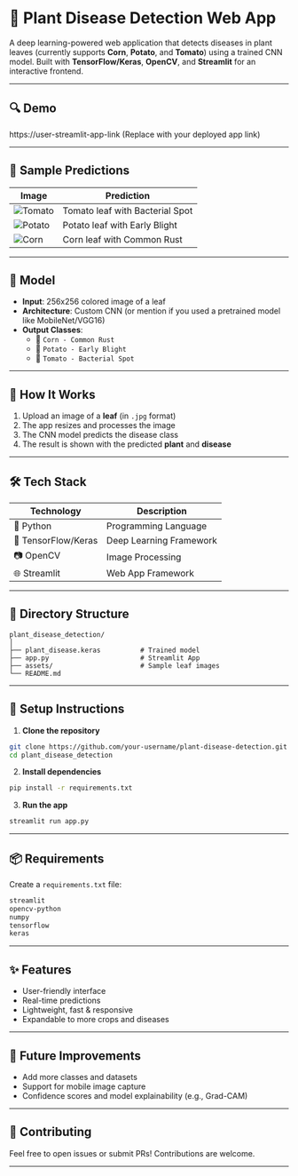 
# 🌿 Plant Disease Detection Web App

A deep learning-powered web application that detects diseases in plant leaves (currently supports **Corn**, **Potato**, and **Tomato**) using a trained CNN model. Built with **TensorFlow/Keras**, **OpenCV**, and **Streamlit** for an interactive frontend.

---

## 🔍 Demo

https://user-streamlit-app-link (Replace with your deployed app link)

---

## 📸 Sample Predictions

| Image | Prediction |
|-------|------------|
| ![Tomato](assets/tomato_leaf.jpg) | Tomato leaf with Bacterial Spot |
| ![Potato](assets/potato_leaf.jpg) | Potato leaf with Early Blight |
| ![Corn](assets/corn_leaf.jpg)     | Corn leaf with Common Rust     |

---

## 🧠 Model

- **Input**: 256x256 colored image of a leaf
- **Architecture**: Custom CNN (or mention if you used a pretrained model like MobileNet/VGG16)
- **Output Classes**:
  - 🌽 `Corn - Common Rust`
  - 🥔 `Potato - Early Blight`
  - 🍅 `Tomato - Bacterial Spot`

---

## 🚀 How It Works

1. Upload an image of a **leaf** (in `.jpg` format)
2. The app resizes and processes the image
3. The CNN model predicts the disease class
4. The result is shown with the predicted **plant** and **disease**

---

## 🛠️ Tech Stack

| Technology | Description |
|------------|-------------|
| 🐍 Python | Programming Language |
| 🧠 TensorFlow/Keras | Deep Learning Framework |
| 📷 OpenCV | Image Processing |
| 🌐 Streamlit | Web App Framework |

---

## 📂 Directory Structure

```
plant_disease_detection/
│
├── plant_disease.keras          # Trained model
├── app.py                       # Streamlit App
├── assets/                      # Sample leaf images
└── README.md
```

---

## 🔧 Setup Instructions

1. **Clone the repository**
```bash
git clone https://github.com/your-username/plant-disease-detection.git
cd plant_disease_detection
```

2. **Install dependencies**
```bash
pip install -r requirements.txt
```

3. **Run the app**
```bash
streamlit run app.py
```

---

## 📦 Requirements

Create a `requirements.txt` file:

```txt
streamlit
opencv-python
numpy
tensorflow
keras
```

---

## ✨ Features

- User-friendly interface
- Real-time predictions
- Lightweight, fast & responsive
- Expandable to more crops and diseases

---

## 🧪 Future Improvements

- Add more classes and datasets
- Support for mobile image capture
- Confidence scores and model explainability (e.g., Grad-CAM)

---

## 🤝 Contributing

Feel free to open issues or submit PRs! Contributions are welcome.

---
